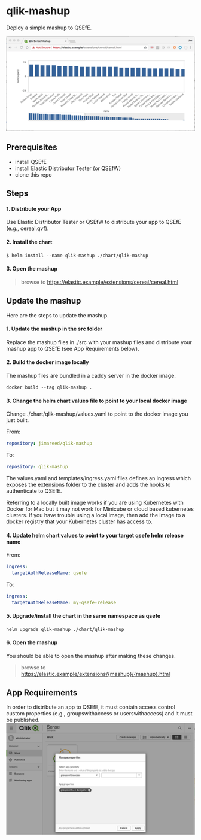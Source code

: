 # qlik-mashup
Deploy a simple mashup to QSEfE.  

![Simple Mashup](./doc/mashup.png)


## Prerequisites
- install QSEfE
- install Elastic Distributor Tester (or QSEfW)
- clone this repo

## Steps

#### 1. Distribute your App
Use Elastic Distributor Tester or QSEfW to distribute your app to QSEfE (e.g., cereal.qvf).

#### 2. Install the chart
```
$ helm install --name qlik-mashup ./chart/qlik-mashup
```
#### 3. Open the mashup
> browse to https://elastic.example/extensions/cereal/cereal.html


## Update the mashup
Here are the steps to update the mashup.

#### 1. Update the mashup in the src folder
Replace the mashup files in ./src with your mashup files and distribute your mashup app to QSEfE (see App Requirements below).

#### 2. Build the docker image locally
The mashup files are bundled in a caddy server in the docker image.  
```
docker build --tag qlik-mashup .
```

#### 3. Change the helm chart values file to point to your local docker image
Change ./chart/qlik-mashup/values.yaml to point to the docker image you just built.  

From:
```yaml
repository: jimareed/qlik-mashup
```

To:
```yaml
repository: qlik-mashup
```

The values.yaml and templates/ingress.yaml files defines an ingress which exposes the extensions folder to the cluster and adds the hooks to authenticate to QSEfE.

Referring to a locally built image works if you are using Kubernetes with Docker for Mac but it may not work for Minicube or cloud based kubernetes clusters.  If you have trouble using a local image, then add the image to a docker registry that your Kubernetes cluster has access to.

#### 4. Update helm chart values to point to your target qsefe helm release name

From:

```yaml
ingress:
  targetAuthReleaseName: qsefe
```

To:

```yaml
ingress:
  targetAuthReleaseName: my-qsefe-release
```

#### 5. Upgrade/install the chart in the same namespace as qsefe
```
helm upgrade qlik-mashup ./chart/qlik-mashup
```
#### 6. Open the mashup

You should be able to open the mashup after making these changes.
> browse to https://elastic.example/extensions/{mashup}/{mashup}.html

## App Requirements
In order to distribute an app to QSEfE, it must contain access control custom properties (e.g., groupswithaccess or userswithaccess) and it must be published.
![Custom Properties](./doc/custom-properties.png)
